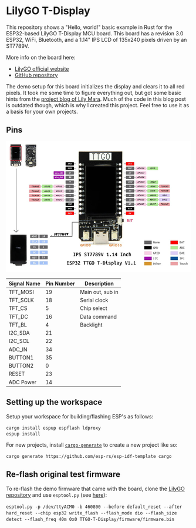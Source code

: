 # LilyGO T-Display

This repository shows a "Hello, world!" basic example in Rust for the ESP32-based LilyGO T-Display MCU board.
This board has a revision 3.0 ESP32, WiFi, Bluetooth, and a 1.14" IPS LCD of 135x240 pixels driven by an ST7789V.

More info on the board here:

- [LilyGO official website](https://lilygo.cc/products/lilygo%C2%AE-ttgo-t-display-1-14-inch-lcd-esp32-control-board)
- [GitHub repository](https://github.com/Xinyuan-LilyGO/TTGO-T-Display)

The demo setup for this board initializes the display and clears it to all red pixels.
It took me some time to figure everything out, but got some basic hints from the [project blog of Lily Mara](https://lilymara.xyz/posts/2023/01/images-esp32/).
Much of the code in this blog post is outdated though, which is why I created this project.
Feel free to use it as a basis for your own projects.

## Pins

![](lilygo-t-display-pins.jpg)

| Signal Name | Pin Number | Description |
|-------------|------------|-------------|
| TFT_MOSI | 19 | Main out, sub in |
| TFT_SCLK | 18 | Serial clock |
| TFT_CS | 5 | Chip select |
| TFT_DC | 16 | Data command |
| TFT_BL | 4 | Backlight |
| I2C_SDA | 21 | |
| I2C_SCL | 22 | |
| ADC_IN | 34 | |
| BUTTON1 | 35 | |
| BUTTON2 | 0 | |
| RESET | 23 | | |
| ADC Power | 14 | |

## Setting up the workspace

Setup your workspace for building/flashing ESP's as follows:

```
cargo install espup espflash ldproxy
espup install
```

For new projects, install [`cargo-generate`](https://github.com/cargo-generate/cargo-generate) to create a new project like so:

```
cargo generate https://github.com/esp-rs/esp-idf-template cargo
```

## Re-flash original test firmware

To re-flash the demo firmware that came with the board, clone the [LilyGO repository](https://github.com/Xinyuan-LilyGO/TTGO-T-Display) and use `esptool.py` (see [here](https://docs.espressif.com/projects/esptool/en/latest/esp32/)):

`esptool.py -p /dev/ttyACM0 -b 460800 --before default_reset --after hard_reset --chip esp32 write_flash --flash_mode dio --flash_size detect --flash_freq 40m 0x0 TTGO-T-Display/firmware/firmware.bin`
